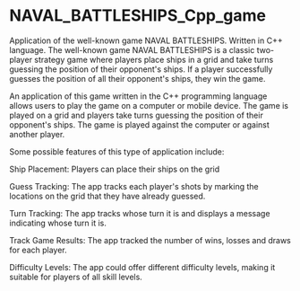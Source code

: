 # NAVAL_BATTLESHIPS_Cpp_game
Application of the well-known game NAVAL BATTLESHIPS. Written in C++ language.
The well-known game NAVAL BATTLESHIPS is a classic two-player strategy game where players place ships in a grid and take turns guessing the position of their opponent's ships. If a player successfully guesses the position of all their opponent's ships, they win the game.

An application of this game written in the C++ programming language allows users to play the game on a computer or mobile device. The game is played on a grid and players take turns guessing the position of their opponent's ships. The game is played against the computer or against another player.

Some possible features of this type of application include:

Ship Placement: Players can place their ships on the grid

Guess Tracking: The app tracks each player's shots by marking the locations on the grid that they have already guessed.

Turn Tracking: The app tracks whose turn it is and displays a message indicating whose turn it is.

Track Game Results: The app tracked the number of wins, losses and draws for each player.

Difficulty Levels: The app could offer different difficulty levels, making it suitable for players of all skill levels.

